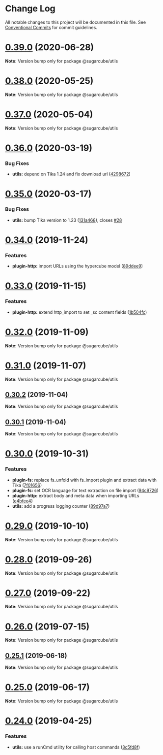 # Change Log

All notable changes to this project will be documented in this file.
See [Conventional Commits](https://conventionalcommits.org) for commit guidelines.

# [0.39.0](https://github.com/critocrito/sugarcube/tree/master/packages/utils/compare/v0.38.0...v0.39.0) (2020-06-28)

**Note:** Version bump only for package @sugarcube/utils





# [0.38.0](https://github.com/critocrito/sugarcube/tree/master/packages/utils/compare/v0.37.0...v0.38.0) (2020-05-25)

**Note:** Version bump only for package @sugarcube/utils





# [0.37.0](https://github.com/critocrito/sugarcube/tree/master/packages/utils/compare/v0.36.2...v0.37.0) (2020-05-04)

**Note:** Version bump only for package @sugarcube/utils





# [0.36.0](https://github.com/critocrito/sugarcube/tree/master/packages/utils/compare/v0.35.0...v0.36.0) (2020-03-19)


### Bug Fixes

* **utils:** depend on Tika 1.24 and fix download url ([4298672](https://github.com/critocrito/sugarcube/tree/master/packages/utils/commit/4298672))





# [0.35.0](https://github.com/critocrito/sugarcube/tree/master/packages/utils/compare/v0.34.1...v0.35.0) (2020-03-17)


### Bug Fixes

* **utils:** bump Tika version to 1.23 ([131a468](https://github.com/critocrito/sugarcube/tree/master/packages/utils/commit/131a468)), closes [#28](https://github.com/critocrito/sugarcube/tree/master/packages/utils/issues/28)





# [0.34.0](https://github.com/critocrito/sugarcube/tree/master/packages/utils/compare/v0.33.1...v0.34.0) (2019-11-24)


### Features

* **plugin-http:** import URLs using the hypercube model ([89ddee9](https://github.com/critocrito/sugarcube/tree/master/packages/utils/commit/89ddee9))





# [0.33.0](https://github.com/critocrito/sugarcube/tree/master/packages/utils/compare/v0.32.1...v0.33.0) (2019-11-15)


### Features

* **plugin-http:** extend http_import to set _sc content fields ([1b504fc](https://github.com/critocrito/sugarcube/tree/master/packages/utils/commit/1b504fc))





# [0.32.0](https://github.com/critocrito/sugarcube/tree/master/packages/utils/compare/v0.31.2...v0.32.0) (2019-11-09)

**Note:** Version bump only for package @sugarcube/utils





# [0.31.0](https://github.com/critocrito/sugarcube/tree/master/packages/utils/compare/v0.30.2...v0.31.0) (2019-11-07)

**Note:** Version bump only for package @sugarcube/utils





## [0.30.2](https://github.com/critocrito/sugarcube/tree/master/packages/utils/compare/v0.30.1...v0.30.2) (2019-11-04)

**Note:** Version bump only for package @sugarcube/utils





## [0.30.1](https://github.com/critocrito/sugarcube/tree/master/packages/utils/compare/v0.30.0...v0.30.1) (2019-11-04)

**Note:** Version bump only for package @sugarcube/utils





# [0.30.0](https://github.com/critocrito/sugarcube/tree/master/packages/utils/compare/v0.29.0...v0.30.0) (2019-10-31)


### Features

* **plugin-fs:** replace fs_unfold with fs_import plugin and extract data with Tika ([7f01656](https://github.com/critocrito/sugarcube/tree/master/packages/utils/commit/7f01656))
* **plugin-fs:** set OCR language for text extraction on file import ([94c9726](https://github.com/critocrito/sugarcube/tree/master/packages/utils/commit/94c9726))
* **plugin-http:** extract body and meta data when importing URLs ([e4bfee4](https://github.com/critocrito/sugarcube/tree/master/packages/utils/commit/e4bfee4))
* **utils:** add a progress logging counter ([89d97a7](https://github.com/critocrito/sugarcube/tree/master/packages/utils/commit/89d97a7))





# [0.29.0](https://github.com/critocrito/sugarcube/tree/master/packages/utils/compare/v0.28.1...v0.29.0) (2019-10-10)

**Note:** Version bump only for package @sugarcube/utils





# [0.28.0](https://github.com/critocrito/sugarcube/tree/master/packages/utils/compare/v0.27.2...v0.28.0) (2019-09-26)

**Note:** Version bump only for package @sugarcube/utils





# [0.27.0](https://github.com/critocrito/sugarcube/tree/master/packages/utils/compare/v0.26.1...v0.27.0) (2019-09-22)

**Note:** Version bump only for package @sugarcube/utils





# [0.26.0](https://github.com/critocrito/sugarcube/tree/master/packages/utils/compare/v0.25.1...v0.26.0) (2019-07-15)

**Note:** Version bump only for package @sugarcube/utils





## [0.25.1](https://github.com/critocrito/sugarcube/tree/master/packages/utils/compare/v0.25.0...v0.25.1) (2019-06-18)

**Note:** Version bump only for package @sugarcube/utils





# [0.25.0](https://github.com/critocrito/sugarcube/tree/master/packages/utils/compare/v0.24.0...v0.25.0) (2019-06-17)

**Note:** Version bump only for package @sugarcube/utils





# [0.24.0](https://github.com/critocrito/sugarcube/tree/master/packages/utils/compare/v0.23.0...v0.24.0) (2019-04-25)


### Features

* **utils:** use a runCmd utility for calling host commands ([3c5fd8f](https://github.com/critocrito/sugarcube/tree/master/packages/utils/commit/3c5fd8f))

